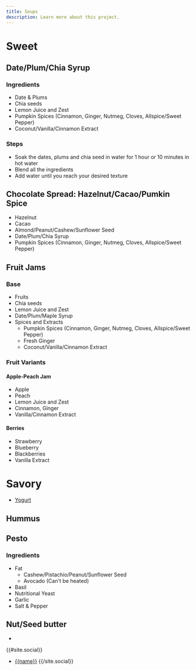 ```yaml
---
title: Soups
description: Learn more about this project.
---
```


# Sweet

## Date/Plum/Chia Syrup

### Ingredients
- Date & Plums
- Chia seeds
- Lemon Juice and Zest
- Pumpkin Spices (Cinnamon, Ginger, Nutmeg, Cloves, Allspice/Sweet Pepper)
- Coconut/Vanilla/Cinnamon Extract

### Steps
- Soak the dates, plums and chia seed in water for 1 hour or 10 minutes in hot water
- Blend all the ingredients
- Add water until you reach your desired texture

## Chocolate Spread: Hazelnut/Cacao/Pumkin Spice
- Hazelnut
- Cacao
- Almond/Peanut/Cashew/Sunflower Seed
- Date/Plum/Chia Syrup
- Pumpkin Spices (Cinnamon, Ginger, Nutmeg, Cloves, Allspice/Sweet Pepper)

## Fruit Jams

### Base

- Fruits
- Chia seeds
- Lemon Juice and Zest
- Date/Plum/Maple Syrup
- Spices and Extracts
    - Pumpkin Spices (Cinnamon, Ginger, Nutmeg, Cloves, Allspice/Sweet Pepper)
    - Fresh Ginger
    - Coconut/Vanilla/Cinnamon Extract

### Fruit Variants

#### Apple-Peach Jam
- Apple
- Peach
- Lemon Juice and Zest
- Cinnamon, Ginger
- Vanilla/Cinnamon Extract

#### Berries
- Strawberry
- Blueberry
- Blackberries
- Vanilla Extract

# Savory

- [Yogurt](./milks_yogurts.md)

## Hummus

## Pesto

### Ingredients

- Fat
    - Cashew/Pistachio/Peanut/Sunflower Seed
    - Avocado (Can't be heated)
- Basil
- Nutritional Yeast
- Garlic
- Salt & Pepper

## Nut/Seed butter
- 

{{#site.social}}
- [{{name}}]({{url}})
{{/site.social}}

